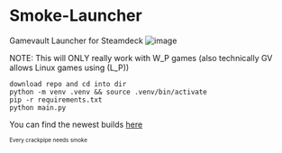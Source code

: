 # Smoke-Launcher
 Gamevault Launcher for Steamdeck
![image](https://github.com/user-attachments/assets/ba72d18d-7d20-4427-ac9d-1bdb2fac604a)

NOTE: This will ONLY really work with W_P games (also technically GV allows Linux games using (L_P))

```
download repo and cd into dir
python -m venv .venv && source .venv/bin/activate
pip -r requirements.txt
python main.py
```

You can find the newest builds [here](https://github.com/Toylerrr/Smoke-Launcher/actions/workflows/Pyinstaller.yml) 

<sup><sub>Every crackpipe needs smoke</sub></sup>
